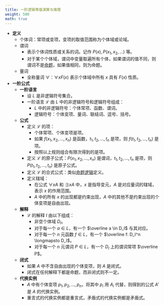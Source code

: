 ```yaml
---
title: 一阶逻辑等值演算与推理
weight: 500
math: true
---
```


- **定义**
    - 个体词：常项或变项，变项的取值范围称为个体域或论域。
    - 谓词
        - 表示个体词性质或关系的词。记作 $P(x),P(x_1,x_2,\dots)$ 等。
        - 对于某个个体域，谓词中变量取遍所有个体，如果谓词的值不同，则谓词不是[命题](/notes/docs/mathematics/discrete-mathematics/proposition-logic#e9ee8d)，如果值相同，则为命题。
    - 量词
        - 全称量词 $\forall$：$\forall x F(x)$ 表示个体域中所有 $x$ 具有 $F(x)$ 性质。
- **一阶公式**
    - **一阶语言**
        - 设 $L$ 是非逻辑符号集合。
        - 一阶语言 $\mathcal L$ 由 $L$ 中的非逻辑符号和逻辑符号组成：
            -  $L$ 中的非逻辑符号：个体常项、函数、谓词。
            - 逻辑符号：个体变项、量词、联结词、逗号、括号。
    - **公式**
        - 定义 $\mathcal L$ 的项：
            - 个体常项、个体变项是项。
            - 如果 $f(x_1,x_2,\dots,x_n)$ 是函数，$t_1,t_2,\dots,t_n$ 是项，则 $f(t_1,t_2,\dots,t_n)$ 是项。
            - 按照以上规则组合有限次得到的是项。
        - 定义 $\mathcal L$ 的原子公式：$P(x_1,x_2,\dots,x_n)$ 是谓词，$t_1,t_2,\dots,t_n$ 是项，则 $P(t_1,t_2,\dots,t_n)$ 是原子公式。
        - 定义 $\mathcal L$ 的合式公式：类似[命题逻辑](/notes/docs/mathematics/discrete-mathematics/proposition-logic#ilw96h)定义。
        - 定义辖域：
            - 在公式 $\forall x A$ 和 $\exists xA$ 中，$x$ 是指导变元，$A$ 是对应量词的辖域，表示 $x$ 的作用范围。
            - $A$ 中的所有 $x$ 的出现都是约束出现，$A$ 中的其他不是约束出现的个体变项是自由出现。
    - **解释**
        - $\mathcal L$ 的解释 $I$ 由以下组成：
            - 非空个体域 $D_I$。
            - 对于每一个 $a \in L$，有一个 $\overline a \in D_I$ 与其对应。
            - 对于每一个 $n$ 元函数 $f\in L$，有一个 $\overline f: D_I^n \longmapsto D_I$。
            - 对于每一个 $n$ 元谓词 $P\in L$，有一个 $D_I$ 上的谓词常项 $\overline P$。
    - **闭式**
        - 如果 $A$ 中不含自由出现的个体变项，则 $A$ 是闭式。
        - 闭式在任何解释下都是命题，而非闭式则不一定。
    - **代换实例**
        - $A$ 中有个体变项 $p_1,p_2,\dots,p_n$，将其中 $p_i$ 用 $A_i$ 代替，则得到的公式 $A'$ 是 $A$ 的代换实例。
        - 重言式的代换实例都是重言式，矛盾式的代换实例都是矛盾式。
